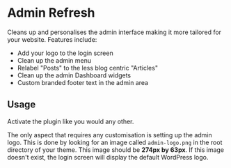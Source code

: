 # Admin Refresh

Cleans up and personalises the admin interface making it more tailored for your website. Features include:

* Add your logo to the login screen
* Clean up the admin menu
* Relabel "Posts" to the less blog centric "Articles"
* Clean up the admin Dashboard widgets
* Custom branded footer text in the admin area

## Usage

Activate the plugin like you would any other. 

The only aspect that requires any customisation is setting up the admin logo. This is done by looking for an image called `admin-logo.png` in the root directory of your theme. This image should be **274px by 63px**. If this image doesn't exist, the login screen will display the default WordPress logo.